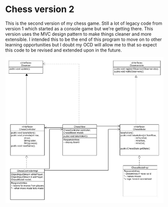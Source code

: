 # Chess version 2

This is the second version of my chess game. Still a lot of legacy code from 
version 1 which started as a console game but we're getting there. This
version uses the MVC design pattern to make things cleaner and more extensible.
I intended this to be the end of this program to move on to other 
learning opportunities but I doubt my OCD will allow me to that so expect this 
code to be revised and extended upon in the future.

![UML Diagram](\\etc\Chess1.1.jpg?raw=true "UML Diagram")


